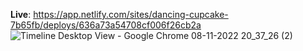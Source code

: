 **Live**: https://app.netlify.com/sites/dancing-cupcake-7b65fb/deploys/636a73a54708cf006f26cb2a
![Timeline Desktop View - Google Chrome 08-11-2022 20_37_26 (2)](https://user-images.githubusercontent.com/58249832/200634808-7e083129-0573-4b69-a509-8e8f3084e928.png)

